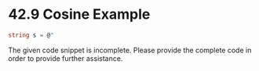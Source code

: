 # 42.9 Cosine Example

```csharp
string s = @"
```

The given code snippet is incomplete. Please provide the complete code in order to provide further assistance.